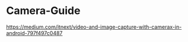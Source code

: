 # Camera-Guide

https://medium.com/itnext/video-and-image-capture-with-camerax-in-android-797f497c0487
